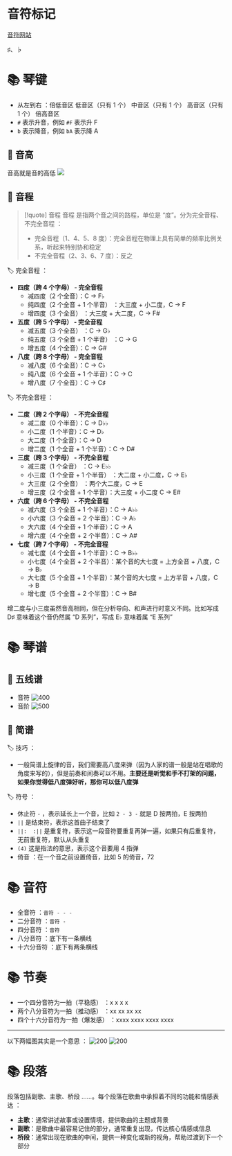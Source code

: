 # 音符标记
[音符网站](https://symbl.cc/en/unicode/blocks/musical-symbols/)

♯、♭

# 📚 琴键
- 从左到右 ：倍低音区 低音区（只有 1 个） 中音区（只有 1 个） 高音区（只有 1 个） 倍高音区
- `#` 表示升音，例如 `#F` 表示升 F
- `b` 表示降音，例如 `bA` 表示降 A

## 📖 音高
音高就是音的高低
![](https://obsidian-1307744200.cos.ap-guangzhou.myqcloud.com/%E5%9B%BE%E7%89%87/20250720135350.png)

## 📖 音程
> [!quote] 音程
> 音程 是指两个音之间的路程，单位是 “度”。分为完全音程、不完全音程 ：
> - 完全音程（1、4、5、8 度）：完全音程在物理上具有简单的频率比例关系，听起来特别协和稳定
> - 不完全音程（2、3、6、7 度）：反之

🏷️ 完全音程 ：
- **四度（跨 4 个字母） - 完全音程**
	- 减四度（2 个全音）：C → F♭
	- 纯四度（2 个全音 + 1 个半音） ：大三度 + 小二度，C → F
	- 增四度（3 个全音） ：大三度 + 大二度，C → F#
- **五度（跨 5 个字母） - 完全音程**
	- 减五度（3 个全音） ：C → G♭
	- 纯五度（3 个全音 + 1 个半音） ：C → G
	- 增五度（4 个全音）：C → G#
- **八度（跨 8 个字母） - 完全音程**
	- 减八度（6 个全音）：C → C♭
	- 纯八度（6 个全音 + 1 个半音）：C → C
	- 增八度（7 个全音）：C → C♯

🏷️ 不完全音程 ：
- **二度（跨 2 个字母） - 不完全音程**
	- 减二度（0 个半音）：C → D♭♭
	- 小二度（1 个半音）：C → D♭
	- 大二度（1 个全音）：C → D
	- 增二度（1 个全音 + 1 个半音）：C → D#
- **三度（跨 3 个字母） - 不完全音程**
	- 减三度（1 个全音） ：C → E♭♭
	- 小三度（1 个全音 + 1 个半音） ：大二度 + 小二度，C → E♭
	- 大三度（2 个全音） ：两个大二度，C → E
	- 增三度（2 个全音 + 1 个半音）：大三度 + 小二度 C → E#
- **六度（跨 6 个字母） - 不完全音程**
	- 减六度（3 个全音 + 1 个半音）：C → A♭♭
	- 小六度（3 个全音 + 2 个半音）：C → A♭
	- 大六度（4 个全音 + 1 个半音）：C → A
	- 增六度（4 个全音 + 2 个半音）：C → A#
- **七度（跨 7 个字母） - 不完全音程**
	- 减七度（4 个全音 + 1 个半音）：C → B♭♭
	- 小七度（4 个全音 + 2 个半音）：某个音的大七度 = 上方全音 + 八度，C → B♭
	- 大七度（5 个全音 + 1 个半音）：某个音的大七度 = 上方半音 + 八度，C → B
	- 增七度（5 个全音 + 2 个半音）：C → B#

增二度与小三度虽然音高相同，但在分析导向、和声进行时意义不同。比如写成 D♯ 意味着这个音仍然属 “D 系列”，写成 E♭ 意味着属 “E 系列”

# 📚 琴谱
## 📖 五线谱
- 音符
![400](https://obsidian-1307744200.cos.ap-guangzhou.myqcloud.com/%E5%9B%BE%E7%89%87/20250404223444.png)
- 音阶
![500](https://obsidian-1307744200.cos.ap-guangzhou.myqcloud.com/%E5%9B%BE%E7%89%87/20250404223734.png)

## 📖 简谱
🏷️ 技巧 ：
- 一般简谱上旋律的音，我们需要高八度来弹（因为人家的谱一般是站在唱歌的角度来写的），但是前奏和间奏可以不用。**主要还是听觉和手不打架的问题，如果你觉得低八度弹好听，那你可以低八度弹**

🏷️ 符号 ：
- 休止符 `-` ，表示延长上一个音，比如 `2 - 3 -` 就是 D 按两拍，E 按两拍
- `||` 是结束符，表示这首曲子结束了
- `||:  :||` 是重复符，表示这一段音符要重复再弹一遍，如果只有后重复符，无前重复符，默认从头重复
- `(4)` 这是指法的意思，表示这个音要用 4 指弹
- 倚音 ：在一个音之前设置倚音，比如 5 的倚音，72

# 📚 音符
- 全音符 ：`音符 - - -`
- 二分音符 ：`音符 -`
- 四分音符 ：`音符`
- 八分音符 ：底下有一条横线
- 十六分音符 ：底下有两条横线

# 📚 节奏
- 一个四分音符为一拍（平稳感） ：x x x x
- 两个八分音符为一拍（推动感） ：xx xx xx xx
- 四个十六分音符为一拍（爆发感） ：xxxx xxxx xxxx xxxx

---

以下两幅图其实是一个意思 ：
![200](https://obsidian-1307744200.cos.ap-guangzhou.myqcloud.com/%E5%9B%BE%E7%89%87/20250409141125.png)
![200](https://obsidian-1307744200.cos.ap-guangzhou.myqcloud.com/%E5%9B%BE%E7%89%87/20250409141133.png)

# 📚 段落
段落包括副歌、主歌、桥段 ……。每个段落在歌曲中承担着不同的功能和情感表达 ：
- **主歌**：通常讲述故事或设置情境，提供歌曲的主题或背景
- **副歌**：是歌曲中最容易记住的部分，通常重复出现，传达核心情感或信息
- **桥段**：通常出现在歌曲的中间，提供一种变化或新的视角，帮助过渡到下一个部分



